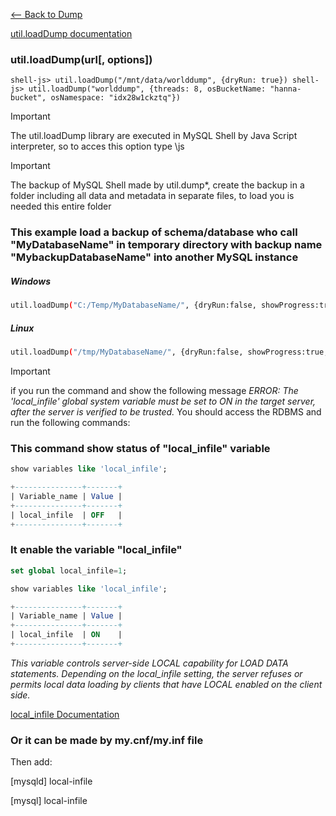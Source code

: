 [<-- Back to Dump](https://github.com/mtemporim/Databases/tree/main/MySQL/MySQL-Shell/Dump)

[util.loadDump documentation](https://dev.mysql.com/doc/mysql-shell/8.0/en/mysql-shell-utilities-load-dump.html)

### util.loadDump(url[, options])
`
shell-js> util.loadDump("/mnt/data/worlddump", {dryRun: true})
shell-js> util.loadDump("worlddump", {threads: 8, osBucketName: "hanna-bucket", osNamespace: "idx28w1ckztq"})
`

>[!IMPORTANT]
>
> The util.loadDump library are executed in MySQL Shell by Java Script interpreter, so to acces this option type \js 


>[!IMPORTANT]
>
> The backup of MySQL Shell made by util.dump*, create the backup in a folder including all data and metadata in separate files, to load you is needed this entire folder

### This example load a backup of schema/database who call "MyDatabaseName" in temporary directory with backup name "MybackupDatabaseName" into another MySQL instance

##### Windows
  ```bash
  util.loadDump("C:/Temp/MyDatabaseName/", {dryRun:false, showProgress:true, resetProgress:true, skipBinlog:true, threads:4, loadDdl:true, loadIndexes:true})
  ```

 
 ##### Linux
 ```bash
 util.loadDump("/tmp/MyDatabaseName/", {dryRun:false, showProgress:true, resetProgress:true, skipBinlog:true, threads:4, loadDdl:true, loadIndexes:true})
 ```
 

>[!IMPORTANT]
>
> if you run the command and show the following message *ERROR: The 'local_infile' global system variable must be set to ON in the target server, after the server is verified to be trusted.* You should access the RDBMS and run the following commands:

### This command show status of "local_infile" variable
```sql
show variables like 'local_infile';
```
```sql
+---------------+-------+ 
| Variable_name | Value | 
+---------------+-------+ 
| local_infile  | OFF   | 
+---------------+-------+ 
```


### It enable the variable "local_infile"
```sql
set global local_infile=1;
```
```sql
show variables like 'local_infile';
```
```sql
+---------------+-------+ 
| Variable_name | Value | 
+---------------+-------+ 
| local_infile  | ON    | 
+---------------+-------+ 
```

*This variable controls server-side LOCAL capability for LOAD DATA statements. Depending on the local_infile setting, the server refuses or permits local data loading by clients that have LOCAL enabled on the client side.*

[local_infile Documentation](https://dev.mysql.com/doc/mysql-shell/8.0/en/mysql-shell-utilities-load-dump.html](https://dev.mysql.com/doc/refman/8.0/en/server-system-variables.html#sysvar_local_infile)https://dev.mysql.com/doc/refman/8.0/en/server-system-variables.html#sysvar_local_infile)

### Or it can be made by my.cnf/my.inf file

Then add:

[mysqld]
local-infile 

[mysql]
local-infile 




